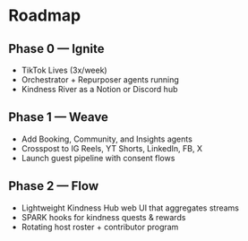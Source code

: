 # Roadmap
## Phase 0 — Ignite
- TikTok Lives (3x/week)
- Orchestrator + Repurposer agents running
- Kindness River as a Notion or Discord hub

## Phase 1 — Weave
- Add Booking, Community, and Insights agents
- Crosspost to IG Reels, YT Shorts, LinkedIn, FB, X
- Launch guest pipeline with consent flows

## Phase 2 — Flow
- Lightweight Kindness Hub web UI that aggregates streams
- SPARK hooks for kindness quests & rewards
- Rotating host roster + contributor program
